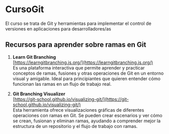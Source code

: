 # CursoGit
El curso se trata de Git y herramientas para implementar el control de versiones en aplicaciones para desarrolladores/as

## Recursos para aprender sobre ramas en Git

1. **Learn Git Branching**  
   [https://learngitbranching.js.org/](https://learngitbranching.js.org/)  
   Es una plataforma interactiva que permite aprender y practicar conceptos de ramas, fusiones y otras operaciones de Git en un entorno visual y amigable. Ideal para principiantes que quieren          entender cómo funcionan las ramas en un flujo de trabajo real.

2. **Git Branching Visualizer**  
   [https://git-school.github.io/visualizing-git/](https://git-school.github.io/visualizing-git/)  
   Esta herramienta ofrece visualizaciones gráficas de diferentes operaciones con ramas en Git. Se pueden crear escenarios y ver cómo se crean, fusionan y eliminan ramas, ayudando a comprender         mejor la estructura de un repositorio y el flujo de trabajo con ramas.
